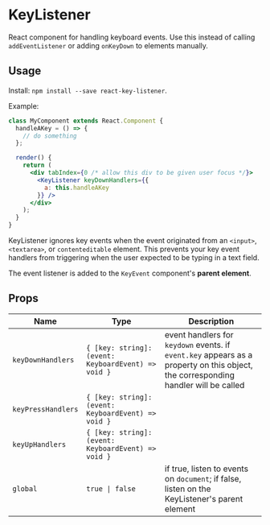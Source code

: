 # KeyListener

React component for handling keyboard events. Use this instead of calling `addEventListener` or adding `onKeyDown` to elements manually.

## Usage

Install: `npm install --save react-key-listener`.

Example:

```jsx
class MyComponent extends React.Component {
  handleAKey = () => {
    // do something
  };

  render() {
    return (
      <div tabIndex={0 /* allow this div to be given user focus */}>
        <KeyListener keyDownHandlers={{
          a: this.handleAKey
        }} />
      </div>
    );
  }
}
```


KeyListener ignores key events when the event originated from an `<input>`, `<textarea>`, or `contenteditable` element. This prevents your key event handlers from triggering when the user expected to be typing in a text field.

The event listener is added to the `KeyEvent` component's **parent element**.

## Props

| Name               | Type                       | Description |
| ------------------ | -------------------------- | ----------- |
| `keyDownHandlers` | `{ [key: string]: (event: KeyboardEvent) => void }` | event handlers for `keydown` events. if `event.key` appears as a property on this object, the corresponding handler will be called |
| `keyPressHandlers` | `{ [key: string]: (event: KeyboardEvent) => void }` | |
| `keyUpHandlers` | `{ [key: string]: (event: KeyboardEvent) => void }` | |
| `global` | <code>true &#124; false</code> | if true, listen to events on `document`; if false, listen on the KeyListener's parent element |
